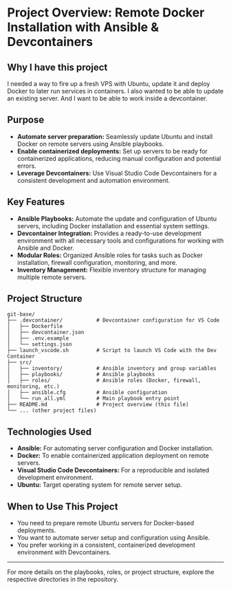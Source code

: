 # Project Overview: Remote Docker Installation with Ansible & Devcontainers

## Why I have this project

I needed a way to fire up a fresh VPS with Ubuntu, update it and deploy Docker to later run services in containers. I also wanted to be able to update an existing server. And I want to be able to work inside a devcontainer.

## Purpose

- **Automate server preparation:** Seamlessly update Ubuntu and install Docker on remote servers using Ansible playbooks.
- **Enable containerized deployments:** Set up servers to be ready for containerized applications, reducing manual configuration and potential errors.
- **Leverage Devcontainers:** Use Visual Studio Code Devcontainers for a consistent development and automation environment.

## Key Features

- **Ansible Playbooks:** Automate the update and configuration of Ubuntu servers, including Docker installation and essential system settings.
- **Devcontainer Integration:** Provides a ready-to-use development environment with all necessary tools and configurations for working with Ansible and Docker.
- **Modular Roles:** Organized Ansible roles for tasks such as Docker installation, firewall configuration, monitoring, and more.
- **Inventory Management:** Flexible inventory structure for managing multiple remote servers.

## Project Structure

```text
git-base/
├── .devcontainer/           # Devcontainer configuration for VS Code
│   ├── Dockerfile
│   ├── devcontainer.json
│   ├── .env.example
│   └── settings.json
├── launch_vscode.sh         # Script to launch VS Code with the Dev Container
├── src/
│   ├── inventory/           # Ansible inventory and group variables
│   ├── playbooks/           # Ansible playbooks
│   ├── roles/               # Ansible roles (Docker, firewall, monitoring, etc.)
│   ├── ansible.cfg          # Ansible configuration
│   └── run_all.yml          # Main playbook entry point
├── README.md                # Project overview (this file)
└── ... (other project files)
```

## Technologies Used

- **Ansible:** For automating server configuration and Docker installation.
- **Docker:** To enable containerized application deployment on remote servers.
- **Visual Studio Code Devcontainers:** For a reproducible and isolated development environment.
- **Ubuntu:** Target operating system for remote server setup.

## When to Use This Project

- You need to prepare remote Ubuntu servers for Docker-based deployments.
- You want to automate server setup and configuration using Ansible.
- You prefer working in a consistent, containerized development environment with Devcontainers.

---

For more details on the playbooks, roles, or project structure, explore the respective directories in the repository.
